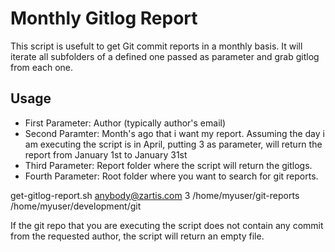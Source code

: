 # Monthly Gitlog Report

This script is usefult to get Git commit reports in a monthly basis. It will iterate all subfolders of a defined one passed as parameter and grab gitlog from each one.

## Usage

* First Parameter: Author (typically author's email)
* Second Paramter: Month's ago that i want my report. Assuming the day i am executing the script is in April, putting 3 as parameter, will return the report from January 1st to January 31st
* Third Parameter: Report folder where the script will return the gitlogs.
* Fourth Parameter: Root folder where you want to search for git reports.

get-gitlog-report.sh anybody@zartis.com 3 /home/myuser/git-reports /home/myuser/development/git

If the git repo that you are executing the script does not contain any commit from the requested author, the script will return an empty file.